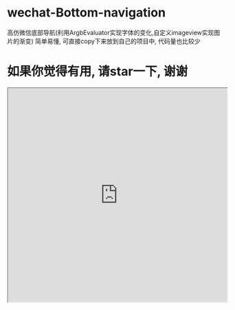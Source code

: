 # wechat-Bottom-navigation
高仿微信底部导航(利用ArgbEvaluator实现字体的变化,自定义imageview实现图片的渐变) 简单易懂, 可直接copy下来放到自己的项目中, 代码量也比较少
# 如果你觉得有用, 请star一下, 谢谢
<iframe height=498 width=510 src="http://player.youku.com/embed/XNjcyMDU4">
